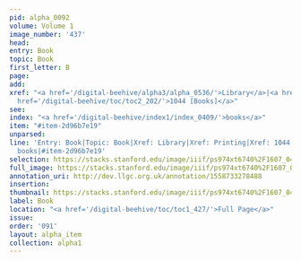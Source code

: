 ```yaml
---
pid: alpha_0092
volume: Volume 1
image_number: '437'
head: 
entry: Book
topic: Book
first_letter: B
page: 
add: 
xref: "<a href='/digital-beehive/alpha3/alpha_0536/'>Library</a>|<a href='/digital-beehive/alpha4/alpha_0733/'>Printing</a>|<a
  href='/digital-beehive/toc/toc2_202/'>1044 [Books]</a>"
see: 
index: "<a href='/digital-beehive/index1/index_0409/'>books</a>"
item: "#item-2d96b7e19"
unparsed: 
line: 'Entry: Book|Topic: Book|Xref: Library|Xref: Printing|Xref: 1044 [Books]|Index:
  books|#item-2d96b7e19'
selection: https://stacks.stanford.edu/image/iiif/ps974xt6740%2F1607_0436/399,4084,3005,591/full/0/default.jpg
full_image: https://stacks.stanford.edu/image/iiif/ps974xt6740%2F1607_0436/full/full/0/default.jpg
annotation_uri: http://dev.llgc.org.uk/annotation/1558733278488
insertion: 
thumbnail: https://stacks.stanford.edu/image/iiif/ps974xt6740%2F1607_0436/399,4084,600,180/250,/0/default.jpg
label: Book
location: "<a href='/digital-beehive/toc/toc1_427/'>Full Page</a>"
issue: 
order: '091'
layout: alpha_item
collection: alpha1
---
```

